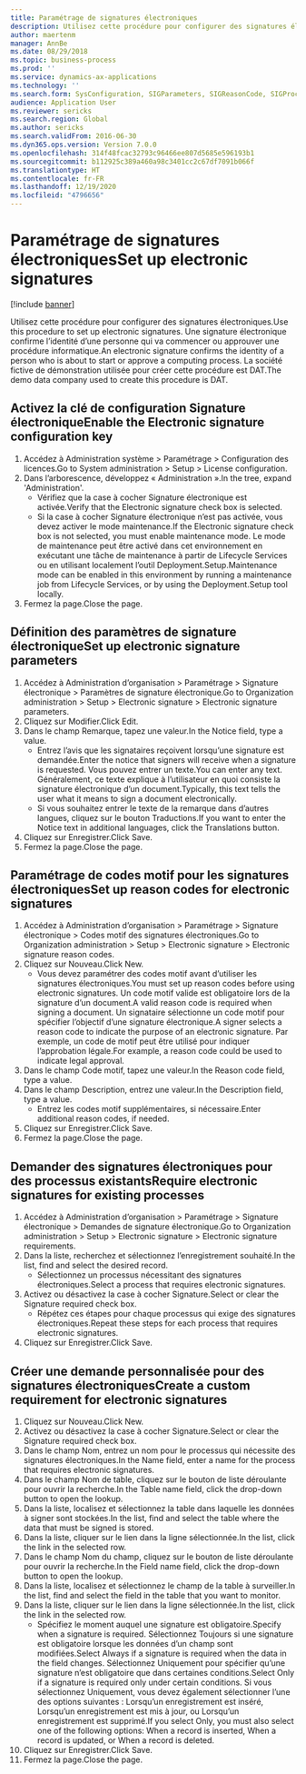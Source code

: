 ```yaml
---
title: Paramétrage de signatures électroniques
description: Utilisez cette procédure pour configurer des signatures électroniques.
author: maertenm
manager: AnnBe
ms.date: 08/29/2018
ms.topic: business-process
ms.prod: ''
ms.service: dynamics-ax-applications
ms.technology: ''
ms.search.form: SysConfiguration, SIGParameters, SIGReasonCode, SIGProcSetup
audience: Application User
ms.reviewer: sericks
ms.search.region: Global
ms.author: sericks
ms.search.validFrom: 2016-06-30
ms.dyn365.ops.version: Version 7.0.0
ms.openlocfilehash: 314f48fcac32793c96466ee807d5685e596193b1
ms.sourcegitcommit: b112925c389a460a98c3401cc2c67df7091b066f
ms.translationtype: HT
ms.contentlocale: fr-FR
ms.lasthandoff: 12/19/2020
ms.locfileid: "4796656"
---
```

# <a name="set-up-electronic-signatures"></a><span data-ttu-id="686a6-103">Paramétrage de signatures électroniques</span><span class="sxs-lookup"><span data-stu-id="686a6-103">Set up electronic signatures</span></span>

[!include [banner](../../includes/banner.md)]

<span data-ttu-id="686a6-104">Utilisez cette procédure pour configurer des signatures électroniques.</span><span class="sxs-lookup"><span data-stu-id="686a6-104">Use this procedure to set up electronic signatures.</span></span> <span data-ttu-id="686a6-105">Une signature électronique confirme l’identité d’une personne qui va commencer ou approuver une procédure informatique.</span><span class="sxs-lookup"><span data-stu-id="686a6-105">An electronic signature confirms the identity of a person who is about to start or approve a computing process.</span></span> <span data-ttu-id="686a6-106">La société fictive de démonstration utilisée pour créer cette procédure est DAT.</span><span class="sxs-lookup"><span data-stu-id="686a6-106">The demo data company used to create this procedure is DAT.</span></span>


## <a name="enable-the-electronic-signature-configuration-key"></a><span data-ttu-id="686a6-107">Activez la clé de configuration Signature électronique</span><span class="sxs-lookup"><span data-stu-id="686a6-107">Enable the Electronic signature configuration key</span></span>
1. <span data-ttu-id="686a6-108">Accédez à Administration système > Paramétrage > Configuration des licences.</span><span class="sxs-lookup"><span data-stu-id="686a6-108">Go to System administration > Setup > License configuration.</span></span>
2. <span data-ttu-id="686a6-109">Dans l’arborescence, développez « Administration ».</span><span class="sxs-lookup"><span data-stu-id="686a6-109">In the tree, expand 'Administration'.</span></span>
    * <span data-ttu-id="686a6-110">Vérifiez que la case à cocher Signature électronique est activée.</span><span class="sxs-lookup"><span data-stu-id="686a6-110">Verify that the Electronic signature check box is selected.</span></span>  
    * <span data-ttu-id="686a6-111">Si la case à cocher Signature électronique n’est pas activée, vous devez activer le mode maintenance.</span><span class="sxs-lookup"><span data-stu-id="686a6-111">If the Electronic signature check box is not selected, you must enable maintenance mode.</span></span> <span data-ttu-id="686a6-112">Le mode de maintenance peut être activé dans cet environnement en exécutant une tâche de maintenance à partir de Lifecycle Services ou en utilisant localement l’outil Deployment.Setup.</span><span class="sxs-lookup"><span data-stu-id="686a6-112">Maintenance mode can be enabled in this environment by running a maintenance job from Lifecycle Services, or by using the Deployment.Setup tool locally.</span></span>  
3. <span data-ttu-id="686a6-113">Fermez la page.</span><span class="sxs-lookup"><span data-stu-id="686a6-113">Close the page.</span></span>

## <a name="set-up-electronic-signature-parameters"></a><span data-ttu-id="686a6-114">Définition des paramètres de signature électronique</span><span class="sxs-lookup"><span data-stu-id="686a6-114">Set up electronic signature parameters</span></span>
1. <span data-ttu-id="686a6-115">Accédez à Administration d’organisation > Paramétrage > Signature électronique > Paramètres de signature électronique.</span><span class="sxs-lookup"><span data-stu-id="686a6-115">Go to Organization administration > Setup > Electronic signature > Electronic signature parameters.</span></span>
2. <span data-ttu-id="686a6-116">Cliquez sur Modifier.</span><span class="sxs-lookup"><span data-stu-id="686a6-116">Click Edit.</span></span>
3. <span data-ttu-id="686a6-117">Dans le champ Remarque, tapez une valeur.</span><span class="sxs-lookup"><span data-stu-id="686a6-117">In the Notice field, type a value.</span></span>
    * <span data-ttu-id="686a6-118">Entrez l’avis que les signataires reçoivent lorsqu’une signature est demandée.</span><span class="sxs-lookup"><span data-stu-id="686a6-118">Enter the notice that signers will receive when a signature is requested.</span></span> <span data-ttu-id="686a6-119">Vous pouvez entrer un texte.</span><span class="sxs-lookup"><span data-stu-id="686a6-119">You can enter any text.</span></span> <span data-ttu-id="686a6-120">Généralement, ce texte explique à l’utilisateur en quoi consiste la signature électronique d’un document.</span><span class="sxs-lookup"><span data-stu-id="686a6-120">Typically, this text tells the user what it means to sign a document electronically.</span></span>  
    * <span data-ttu-id="686a6-121">Si vous souhaitez entrer le texte de la remarque dans d’autres langues, cliquez sur le bouton Traductions.</span><span class="sxs-lookup"><span data-stu-id="686a6-121">If you want to enter the Notice text in additional languages, click the Translations button.</span></span>  
4. <span data-ttu-id="686a6-122">Cliquez sur Enregistrer.</span><span class="sxs-lookup"><span data-stu-id="686a6-122">Click Save.</span></span>
5. <span data-ttu-id="686a6-123">Fermez la page.</span><span class="sxs-lookup"><span data-stu-id="686a6-123">Close the page.</span></span>

## <a name="set-up-reason-codes-for-electronic-signatures"></a><span data-ttu-id="686a6-124">Paramétrage de codes motif pour les signatures électroniques</span><span class="sxs-lookup"><span data-stu-id="686a6-124">Set up reason codes for electronic signatures</span></span>
1. <span data-ttu-id="686a6-125">Accédez à Administration d’organisation > Paramétrage > Signature électronique > Codes motif des signatures électroniques.</span><span class="sxs-lookup"><span data-stu-id="686a6-125">Go to Organization administration > Setup > Electronic signature > Electronic signature reason codes.</span></span>
2. <span data-ttu-id="686a6-126">Cliquez sur Nouveau.</span><span class="sxs-lookup"><span data-stu-id="686a6-126">Click New.</span></span>
    * <span data-ttu-id="686a6-127">Vous devez paramétrer des codes motif avant d’utiliser les signatures électroniques.</span><span class="sxs-lookup"><span data-stu-id="686a6-127">You must set up reason codes before using electronic signatures.</span></span> <span data-ttu-id="686a6-128">Un code motif valide est obligatoire lors de la signature d’un document.</span><span class="sxs-lookup"><span data-stu-id="686a6-128">A valid reason code is required when signing a document.</span></span>     <span data-ttu-id="686a6-129">Un signataire sélectionne un code motif pour spécifier l’objectif d’une signature électronique.</span><span class="sxs-lookup"><span data-stu-id="686a6-129">A signer selects a reason code to indicate the purpose of an electronic signature.</span></span> <span data-ttu-id="686a6-130">Par exemple, un code de motif peut être utilisé pour indiquer l’approbation légale.</span><span class="sxs-lookup"><span data-stu-id="686a6-130">For example, a reason code could be used to indicate legal approval.</span></span>  
3. <span data-ttu-id="686a6-131">Dans le champ Code motif, tapez une valeur.</span><span class="sxs-lookup"><span data-stu-id="686a6-131">In the Reason code field, type a value.</span></span>
4. <span data-ttu-id="686a6-132">Dans le champ Description, entrez une valeur.</span><span class="sxs-lookup"><span data-stu-id="686a6-132">In the Description field, type a value.</span></span>
    * <span data-ttu-id="686a6-133">Entrez les codes motif supplémentaires, si nécessaire.</span><span class="sxs-lookup"><span data-stu-id="686a6-133">Enter additional reason codes, if needed.</span></span>  
5. <span data-ttu-id="686a6-134">Cliquez sur Enregistrer.</span><span class="sxs-lookup"><span data-stu-id="686a6-134">Click Save.</span></span>
6. <span data-ttu-id="686a6-135">Fermez la page.</span><span class="sxs-lookup"><span data-stu-id="686a6-135">Close the page.</span></span>

## <a name="require-electronic-signatures-for-existing-processes"></a><span data-ttu-id="686a6-136">Demander des signatures électroniques pour des processus existants</span><span class="sxs-lookup"><span data-stu-id="686a6-136">Require electronic signatures for existing processes</span></span>
1. <span data-ttu-id="686a6-137">Accédez à Administration d’organisation > Paramétrage > Signature électronique > Demandes de signature électronique.</span><span class="sxs-lookup"><span data-stu-id="686a6-137">Go to Organization administration > Setup > Electronic signature > Electronic signature requirements.</span></span>
2. <span data-ttu-id="686a6-138">Dans la liste, recherchez et sélectionnez l’enregistrement souhaité.</span><span class="sxs-lookup"><span data-stu-id="686a6-138">In the list, find and select the desired record.</span></span>
    * <span data-ttu-id="686a6-139">Sélectionnez un processus nécessitant des signatures électroniques.</span><span class="sxs-lookup"><span data-stu-id="686a6-139">Select a process that requires electronic signatures.</span></span>  
3. <span data-ttu-id="686a6-140">Activez ou désactivez la case à cocher Signature.</span><span class="sxs-lookup"><span data-stu-id="686a6-140">Select or clear the Signature required check box.</span></span>
    * <span data-ttu-id="686a6-141">Répétez ces étapes pour chaque processus qui exige des signatures électroniques.</span><span class="sxs-lookup"><span data-stu-id="686a6-141">Repeat these steps for each process that requires electronic signatures.</span></span>  
4. <span data-ttu-id="686a6-142">Cliquez sur Enregistrer.</span><span class="sxs-lookup"><span data-stu-id="686a6-142">Click Save.</span></span>

## <a name="create-a-custom-requirement-for-electronic-signatures"></a><span data-ttu-id="686a6-143">Créer une demande personnalisée pour des signatures électroniques</span><span class="sxs-lookup"><span data-stu-id="686a6-143">Create a custom requirement for electronic signatures</span></span>
1. <span data-ttu-id="686a6-144">Cliquez sur Nouveau.</span><span class="sxs-lookup"><span data-stu-id="686a6-144">Click New.</span></span>
2. <span data-ttu-id="686a6-145">Activez ou désactivez la case à cocher Signature.</span><span class="sxs-lookup"><span data-stu-id="686a6-145">Select or clear the Signature required check box.</span></span>
3. <span data-ttu-id="686a6-146">Dans le champ Nom, entrez un nom pour le processus qui nécessite des signatures électroniques.</span><span class="sxs-lookup"><span data-stu-id="686a6-146">In the Name field, enter a name for the process that requires electronic signatures.</span></span>
4. <span data-ttu-id="686a6-147">Dans le champ Nom de table, cliquez sur le bouton de liste déroulante pour ouvrir la recherche.</span><span class="sxs-lookup"><span data-stu-id="686a6-147">In the Table name field, click the drop-down button to open the lookup.</span></span>
5. <span data-ttu-id="686a6-148">Dans la liste, localisez et sélectionnez la table dans laquelle les données à signer sont stockées.</span><span class="sxs-lookup"><span data-stu-id="686a6-148">In the list, find and select the table where the data that must be signed is stored.</span></span>
6. <span data-ttu-id="686a6-149">Dans la liste, cliquer sur le lien dans la ligne sélectionnée.</span><span class="sxs-lookup"><span data-stu-id="686a6-149">In the list, click the link in the selected row.</span></span>
7. <span data-ttu-id="686a6-150">Dans le champ Nom du champ, cliquez sur le bouton de liste déroulante pour ouvrir la recherche.</span><span class="sxs-lookup"><span data-stu-id="686a6-150">In the Field name field, click the drop-down button to open the lookup.</span></span>
8. <span data-ttu-id="686a6-151">Dans la liste, localisez et sélectionnez le champ de la table à surveiller.</span><span class="sxs-lookup"><span data-stu-id="686a6-151">In the list, find and select the field in the table that you want to monitor.</span></span>
9. <span data-ttu-id="686a6-152">Dans la liste, cliquer sur le lien dans la ligne sélectionnée.</span><span class="sxs-lookup"><span data-stu-id="686a6-152">In the list, click the link in the selected row.</span></span>
    * <span data-ttu-id="686a6-153">Spécifiez le moment auquel une signature est obligatoire.</span><span class="sxs-lookup"><span data-stu-id="686a6-153">Specify when a signature is required.</span></span>     <span data-ttu-id="686a6-154">Sélectionnez Toujours si une signature est obligatoire lorsque les données d’un champ sont modifiées.</span><span class="sxs-lookup"><span data-stu-id="686a6-154">Select Always if a signature is required when the data in the field changes.</span></span>     <span data-ttu-id="686a6-155">Sélectionnez Uniquement pour spécifier qu’une signature n’est obligatoire que dans certaines conditions.</span><span class="sxs-lookup"><span data-stu-id="686a6-155">Select Only if a signature is required only under certain conditions.</span></span> <span data-ttu-id="686a6-156">Si vous sélectionnez Uniquement, vous devez également sélectionner l’une des options suivantes : Lorsqu’un enregistrement est inséré, Lorsqu’un enregistrement est mis à jour, ou Lorsqu’un enregistrement est supprimé.</span><span class="sxs-lookup"><span data-stu-id="686a6-156">If you select Only, you must also select one of the following options: When a record is inserted, When a record is updated, or When a record is deleted.</span></span>  
10. <span data-ttu-id="686a6-157">Cliquez sur Enregistrer.</span><span class="sxs-lookup"><span data-stu-id="686a6-157">Click Save.</span></span>
11. <span data-ttu-id="686a6-158">Fermez la page.</span><span class="sxs-lookup"><span data-stu-id="686a6-158">Close the page.</span></span>

